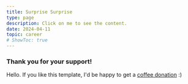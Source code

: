 ```yaml
---
title: Surprise Surprise
type: page
description: Click on me to see the content.
date: 2024-04-11
topic: career
# ShowToc: true
---
```


### Thank you for your support!


Hello. If you like this template, I'd be happy to get a [coffee donation](https://ko-fi.com/heycharlola) :)